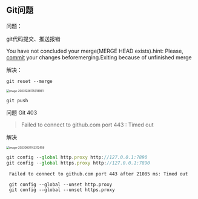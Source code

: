 ## Git问题

问题：

git代码提交、推送报错

You have not concluded your merge(MERGE HEAD exists).hint: Please,  [commit](https://so.csdn.net/so/search?q=commit&spm=1001.2101.3001.7020) your changes beforemerging.Exiting because of unfinished merge



解决：

 `git reset --merge` 

<img src="C:\Users\yufan.wang\AppData\Roaming\Typora\typora-user-images\image-20231226175318961.png" alt="image-20231226175318961" style="zoom:50%;" />

`git push`





问题 Git 403  

> Failed to connect to github.com port 443 : Timed out

解决

<img src="https://v0710.top/images/img/image-20230831142312458.png" alt="image-20230831142312458" style="zoom:50%;" />

```javascript
git config --global http.proxy http://127.0.0.1:7890 
git config --global https.proxy http://127.0.0.1:7890
```

```
 Failed to connect to github.com port 443 after 21085 ms: Timed out
 
 git config --global --unset http.proxy
 git config --global --unset https.proxy
```